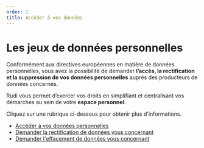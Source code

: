 ```yaml
---
order: 1
title: Accéder à vos données
---
```


# Les jeux de données personnelles
Conformément aux directives européennes en matière de données personnelles, vous avez la possibilité de demander **l’accès, la rectification et la suppression de vos données personnelles** auprès des producteurs de données concernés.

Rudi vous permet d’exercer vos droits en simplifiant et centralisant vos démarches au sein de votre **espace personnel**.

Cliquez sur une rubrique ci-dessous pour obtenir plus d'informations.

- [Accéder à vos données personnelles](https://sigrennesmetropole.github.io/rudi_documentation/donnees_personnelles/access/)
- [Demander la rectification de données vous concernant](https://sigrennesmetropole.github.io/rudi_documentation/donnees_personnelles/rectification/)
- [Demander l'effacement de données vous concernant](https://sigrennesmetropole.github.io/rudi_documentation/donnees_personnelles/effacement/)
